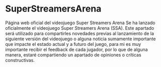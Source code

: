 # SuperStreamersArena
Página web oficial del videojuego Super Streamers Arena
Se ha lanzado oficialmente el videojuego Super Streamers Arena (SSA). Este apartado será utilizado para compartirles novedades previas al lanzamiento de la siguiente versión del videojuego o alguna noticia sumamente importante que impacte el estado actual y a futuro del juego, para mi es muy importante recibir el feedback de cada jugador, por lo que de alguna manera, estaré compartiendo un apartado de opiniones o críticas constructivas.
